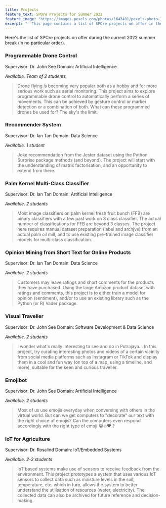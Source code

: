 ```yaml
---
title: Projects
feature_text: SPOre Projects for Summer 2022
feature_image: "https://images.pexels.com/photos/1643401/pexels-photo-1643401.jpeg"
excerpt: "  This page contains a list of SPOre projects on offer in the current summer term break."
---
```


Here's the list of SPOre projects on offer during the current 2022 summer break (in no particular order).

### Programmable Drone Control

Supervisor: Dr. John See
Domain: Artificial Intelligence

_Available. Team of 2 students_

> Drone flying is becoming very popular both as a hobby and for more serious work such as aerial monitoring. This project aims to explore programmable drone control to automatically perform a series of movements. This can be achieved by gesture control or marker detection or a combination of both. What can these programmed drones be used for? The sky's the limit.

### Recommender System

Supervisor: Dr. Ian Tan
Domain: Data Science

_Available. 1 student_

> Joke recommendation from the Jester dataset using the Python Surprise package methods (and beyond).  The project will start with the understanding of matrix factorisation, and an opportunity to extend from there.

### Palm Kernel Multi-Class Classifier

Supervisor: Dr. Ian Tan
Domain: Artificial Intelligence

_Available. 2 students_

> Most image classifiers on palm kernel fresh fruit bunch (FFB) are binary classifiers with a few past work on 3 class classifier.  The actual number of classifications for FFB are beyond 3 classes.  The project here requires manual dataset preparation (label and archjve) from an actual palm oil mill, and to use existing pre-trained image classifier models for multi-class classification.

### Opinion Mining from Short Text for Online Products

Supervisor: Dr. Ian Tan
Domain: Data Science

_Available. 2 students_

> Customers may leave ratings and short comments for the products they have purchased.  Using the large Amazon product dataset with ratings and comments, this project is to either train a model for opinion (sentiment), and/or to use an existing library such as the Python (or R) Vader package.

### Visual Traveller

Supervisor: Dr. John See
Domain: Software Development & Data Science

_Available. 2 students_

> I wonder what's really interesting to see and do in Putrajaya... In this project, try curating interesting photos and videos of a certain vicinity from social media platforms such as Instagram or TikTok and display them in a cool and fun way (on top of a map, using a timeline, and more), suitable for the keen and curious traveller.

### Emojibot

Supervisor: Dr. John See
Domain: Artificial Intelligence

_Available. 2 students_

> Most of us use emojis everyday when conversing with others in the virtual world. But can we get computers to "decorate" our text with the right choice of emojis? Can  the computers even respond accordingly with the right type of emoji 😹🔥❤️ ?

### IoT for Agriculture

Supervisor: Dr. Rosalind
Domain: IoT/Embedded Systems

_Available. 2-3 students_

> IoT based systems make use of sensors to receive feedback from the environment. This project prototypes a system that uses various IoT sensors to collect data such as moisture levels in the soil, temperature, etc. which in turn, allows the system to better understand the utilisation of resources (water, electricity). The collected data can also be archived for future reference and decision-making.
